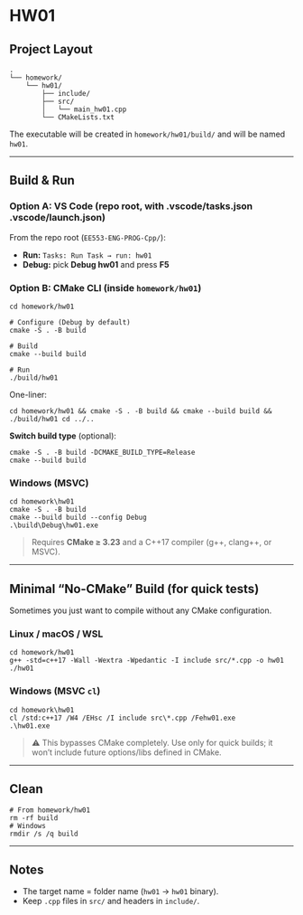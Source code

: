 # HW01

## Project Layout

```
.
└── homework/
    └── hw01/
        ├── include/
        ├── src/
        │   └── main_hw01.cpp
        └── CMakeLists.txt
```

The executable will be created in `homework/hw01/build/` and will be named `hw01`.

---

## Build & Run

### Option A: VS Code (repo root, with .vscode/tasks.json .vscode/launch.json)

From the repo root (`EE553-ENG-PROG-Cpp/`):

- **Run:** `Tasks: Run Task → run: hw01`
- **Debug:** pick **Debug hw01** and press **F5**

### Option B: CMake CLI (inside `homework/hw01`)

```
cd homework/hw01

# Configure (Debug by default)
cmake -S . -B build

# Build
cmake --build build

# Run
./build/hw01
```

One-liner:

```
cd homework/hw01 && cmake -S . -B build && cmake --build build && ./build/hw01 cd ../..
```

**Switch build type** (optional):

```
cmake -S . -B build -DCMAKE_BUILD_TYPE=Release
cmake --build build
```

### Windows (MSVC)

```
cd homework\hw01
cmake -S . -B build
cmake --build build --config Debug
.\build\Debug\hw01.exe
```

> Requires **CMake ≥ 3.23** and a C++17 compiler (g++, clang++, or MSVC).

---

## Minimal “No-CMake” Build (for quick tests)

Sometimes you just want to compile without any CMake configuration.

### Linux / macOS / WSL

```
cd homework/hw01
g++ -std=c++17 -Wall -Wextra -Wpedantic -I include src/*.cpp -o hw01
./hw01
```

### Windows (MSVC `cl`)

```
cd homework\hw01
cl /std:c++17 /W4 /EHsc /I include src\*.cpp /Fehw01.exe
.\hw01.exe
```

> ⚠️ This bypasses CMake completely. Use only for quick builds; it won’t include future options/libs defined in CMake.

---

## Clean

```
# From homework/hw01
rm -rf build
# Windows
rmdir /s /q build
```

---

## Notes

- The target name = folder name (`hw01` → `hw01` binary).
- Keep `.cpp` files in `src/` and headers in `include/`.
